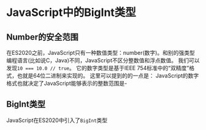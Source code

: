 # JavaScript中的BigInt类型
## Number的安全范围
在ES2020之前，JavaScript只有一种数值类型：number(数字)。和别的强类型编程语言(比如说C，Java)不同，JavaScript不区分整数值和浮点数值。
我们可以发现`10 === 10.0 // true`。
它的数字类型是基于IEEE 754标准中的“双精度”格式，也就是64位二进制来实现的。
这里可以提到的的一点是：
JavaScript的数字格式也就决定了JavaScript能够表示的整数范围是-
## BigInt类型
JavaScript在ES2020中引入了`BigInt`类型
